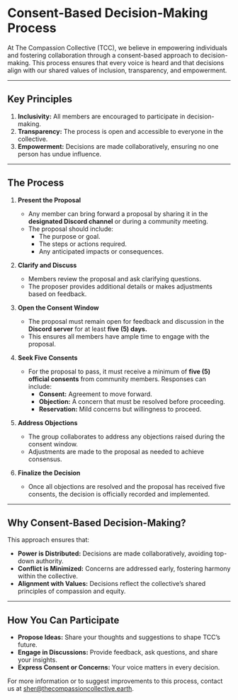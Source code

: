 # Consent-Based Decision-Making Process

At The Compassion Collective (TCC), we believe in empowering individuals and fostering collaboration through a consent-based approach to decision-making. This process ensures that every voice is heard and that decisions align with our shared values of inclusion, transparency, and empowerment.

---

## Key Principles
1. **Inclusivity:** All members are encouraged to participate in decision-making.
2. **Transparency:** The process is open and accessible to everyone in the collective.
3. **Empowerment:** Decisions are made collaboratively, ensuring no one person has undue influence.

---

## The Process

1. **Present the Proposal**
   - Any member can bring forward a proposal by sharing it in the **designated Discord channel** or during a community meeting.
   - The proposal should include:
     - The purpose or goal.
     - The steps or actions required.
     - Any anticipated impacts or consequences.

2. **Clarify and Discuss**
   - Members review the proposal and ask clarifying questions.
   - The proposer provides additional details or makes adjustments based on feedback.

3. **Open the Consent Window**
   - The proposal must remain open for feedback and discussion in the **Discord server** for at least **five (5) days.**
   - This ensures all members have ample time to engage with the proposal.

4. **Seek Five Consents**
   - For the proposal to pass, it must receive a minimum of **five (5) official consents** from community members. Responses can include:
     - **Consent:** Agreement to move forward.
     - **Objection:** A concern that must be resolved before proceeding.
     - **Reservation:** Mild concerns but willingness to proceed.

5. **Address Objections**
   - The group collaborates to address any objections raised during the consent window.
   - Adjustments are made to the proposal as needed to achieve consensus.

6. **Finalize the Decision**
   - Once all objections are resolved and the proposal has received five consents, the decision is officially recorded and implemented.

---

## Why Consent-Based Decision-Making?
This approach ensures that:
- **Power is Distributed:** Decisions are made collaboratively, avoiding top-down authority.
- **Conflict is Minimized:** Concerns are addressed early, fostering harmony within the collective.
- **Alignment with Values:** Decisions reflect the collective’s shared principles of compassion and equity.

---

## How You Can Participate
- **Propose Ideas:** Share your thoughts and suggestions to shape TCC’s future.
- **Engage in Discussions:** Provide feedback, ask questions, and share your insights.
- **Express Consent or Concerns:** Your voice matters in every decision.

For more information or to suggest improvements to this process, contact us at [sher@thecompassioncollective.earth](mailto:sher@thecompassioncollective.earth).
